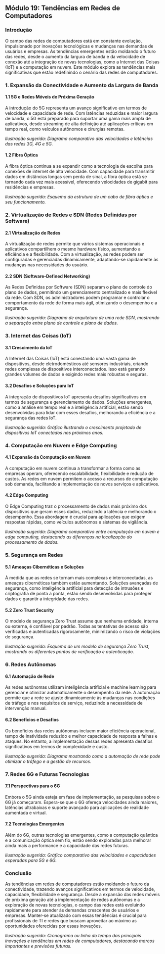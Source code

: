 ## Módulo 19: Tendências em Redes de Computadores

### Introdução

O campo das redes de computadores está em constante evolução, impulsionado por inovações tecnológicas e mudanças nas demandas de usuários e empresas. As tendências emergentes estão moldando o futuro das redes, desde o aumento da largura de banda e da velocidade de conexão até a integração de novas tecnologias, como a Internet das Coisas (IoT) e a computação em nuvem. Este módulo explora as tendências mais significativas que estão redefinindo o cenário das redes de computadores.

### 1. Expansão da Conectividade e Aumento da Largura de Banda

#### 1.1 5G e Redes Móveis de Próxima Geração
A introdução do 5G representa um avanço significativo em termos de velocidade e capacidade de rede. Com latências reduzidas e maior largura de banda, o 5G está preparado para suportar uma gama mais ampla de aplicativos, desde streaming de alta definição até aplicações críticas em tempo real, como veículos autônomos e cirurgias remotas.

*Ilustração sugerida: Diagrama comparativo das velocidades e latências das redes 3G, 4G e 5G.*

#### 1.2 Fibra Óptica
A fibra óptica continua a se expandir como a tecnologia de escolha para conexões de internet de alta velocidade. Com capacidade para transmitir dados em distâncias longas sem perda de sinal, a fibra óptica está se tornando cada vez mais acessível, oferecendo velocidades de gigabit para residências e empresas.

*Ilustração sugerida: Esquema da estrutura de um cabo de fibra óptica e seu funcionamento.*

### 2. Virtualização de Redes e SDN (Redes Definidas por Software)

#### 2.1 Virtualização de Redes
A virtualização de redes permite que vários sistemas operacionais e aplicativos compartilhem o mesmo hardware físico, aumentando a eficiência e a flexibilidade. Com a virtualização, as redes podem ser configuradas e gerenciadas dinamicamente, adaptando-se rapidamente às mudanças nas necessidades do usuário.

#### 2.2 SDN (Software-Defined Networking)
As Redes Definidas por Software (SDN) separam o plano de controle do plano de dados, permitindo um gerenciamento centralizado e mais flexível da rede. Com SDN, os administradores podem programar e controlar o comportamento da rede de forma mais ágil, otimizando o desempenho e a segurança.

*Ilustração sugerida: Diagrama de arquitetura de uma rede SDN, mostrando a separação entre plano de controle e plano de dados.*

### 3. Internet das Coisas (IoT)

#### 3.1 Crescimento da IoT
A Internet das Coisas (IoT) está conectando uma vasta gama de dispositivos, desde eletrodomésticos até sensores industriais, criando redes complexas de dispositivos interconectados. Isso está gerando grandes volumes de dados e exigindo redes mais robustas e seguras.

#### 3.2 Desafios e Soluções para IoT
A integração de dispositivos IoT apresenta desafios significativos em termos de segurança e gerenciamento de dados. Soluções emergentes, como a análise em tempo real e a inteligência artificial, estão sendo desenvolvidas para lidar com esses desafios, melhorando a eficiência e a segurança das redes IoT.

*Ilustração sugerida: Gráfico ilustrando o crescimento projetado de dispositivos IoT conectados nos próximos anos.*

### 4. Computação em Nuvem e Edge Computing

#### 4.1 Expansão da Computação em Nuvem
A computação em nuvem continua a transformar a forma como as empresas operam, oferecendo escalabilidade, flexibilidade e redução de custos. As redes em nuvem permitem o acesso a recursos de computação sob demanda, facilitando a implementação de novos serviços e aplicativos.

#### 4.2 Edge Computing
O Edge Computing traz o processamento de dados mais próximo dos dispositivos que geram esses dados, reduzindo a latência e melhorando o desempenho. Essa abordagem é crucial para aplicações que exigem respostas rápidas, como veículos autônomos e sistemas de vigilância.

*Ilustração sugerida: Diagrama comparativo entre computação em nuvem e edge computing, destacando as diferenças na localização do processamento de dados.*

### 5. Segurança em Redes

#### 5.1 Ameaças Cibernéticas e Soluções
À medida que as redes se tornam mais complexas e interconectadas, as ameaças cibernéticas também estão aumentando. Soluções avançadas de segurança, como inteligência artificial para detecção de intrusões e criptografia de ponta a ponta, estão sendo desenvolvidas para proteger dados e garantir a integridade das redes.

#### 5.2 Zero Trust Security
O modelo de segurança Zero Trust assume que nenhuma entidade, interna ou externa, é confiável por padrão. Todas as tentativas de acesso são verificadas e autenticadas rigorosamente, minimizando o risco de violações de segurança.

*Ilustração sugerida: Esquema de um modelo de segurança Zero Trust, mostrando os diferentes pontos de verificação e autenticação.*

### 6. Redes Autônomas

#### 6.1 Automação de Rede
As redes autônomas utilizam inteligência artificial e machine learning para gerenciar e otimizar automaticamente o desempenho da rede. A automação permite que a rede se ajuste dinamicamente às mudanças nas condições de tráfego e nos requisitos de serviço, reduzindo a necessidade de intervenção manual.

#### 6.2 Benefícios e Desafios
Os benefícios das redes autônomas incluem maior eficiência operacional, tempo de inatividade reduzido e melhor capacidade de resposta a falhas e ataques. No entanto, a implementação dessas redes apresenta desafios significativos em termos de complexidade e custo.

*Ilustração sugerida: Diagrama mostrando como a automação de rede pode otimizar o tráfego e a gestão de recursos.*

### 7. Redes 6G e Futuras Tecnologias

#### 7.1 Perspectivas para o 6G
Embora o 5G ainda esteja em fase de implementação, as pesquisas sobre o 6G já começaram. Espera-se que o 6G ofereça velocidades ainda maiores, latências ultrabaixas e suporte avançado para aplicações de realidade aumentada e virtual.

#### 7.2 Tecnologias Emergentes
Além do 6G, outras tecnologias emergentes, como a computação quântica e a comunicação óptica sem fio, estão sendo exploradas para melhorar ainda mais a performance e a capacidade das redes futuras.

*Ilustração sugerida: Gráfico comparativo das velocidades e capacidades esperadas para 5G e 6G.*

### Conclusão

As tendências em redes de computadores estão moldando o futuro da conectividade, trazendo avanços significativos em termos de velocidade, capacidade, flexibilidade e segurança. Desde a expansão das redes móveis de próxima geração até a implementação de redes autônomas e a exploração de novas tecnologias, o campo das redes está evoluindo rapidamente para atender às demandas crescentes de usuários e empresas. Manter-se atualizado com essas tendências é crucial para profissionais de TI e redes que buscam aproveitar ao máximo as oportunidades oferecidas por essas inovações.

*Ilustração sugerida: Cronograma ou linha do tempo das principais inovações e tendências em redes de computadores, destacando marcos importantes e previsões futuras.*